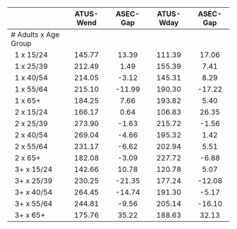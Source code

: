 
|                      |    ATUS-Wend |     ASEC-Gap |    ATUS-Wday |     ASEC-Gap |
| -------------------- | :----------: | :----------: | :----------: | :----------: |
| # Adults x Age Group |              |              |              |              |
| &nbsp;&nbsp;1 x 15/24 |       145.77 |        13.39 |       111.39 |        17.06 |
| &nbsp;&nbsp;1 x 25/39 |       212.49 |         1.49 |       155.39 |         7.41 |
| &nbsp;&nbsp;1 x 40/54 |       214.05 |        -3.12 |       145.31 |         8.29 |
| &nbsp;&nbsp;1 x 55/64 |       215.10 |       -11.99 |       190.30 |       -17.22 |
| &nbsp;&nbsp;1 x 65+  |       184.25 |         7.66 |       193.82 |         5.40 |
| &nbsp;&nbsp;2 x 15/24 |       166.17 |         0.64 |       106.83 |        26.35 |
| &nbsp;&nbsp;2 x 25/39 |       273.90 |        -1.63 |       215.72 |        -1.56 |
| &nbsp;&nbsp;2 x 40/54 |       269.04 |        -4.66 |       195.32 |         1.42 |
| &nbsp;&nbsp;2 x 55/64 |       231.17 |        -6.62 |       202.94 |         5.51 |
| &nbsp;&nbsp;2 x 65+  |       182.08 |        -3.09 |       227.72 |        -6.88 |
| &nbsp;&nbsp;3+ x 15/24 |       142.66 |        10.78 |       120.78 |         5.07 |
| &nbsp;&nbsp;3+ x 25/39 |       230.25 |       -21.35 |       177.24 |       -12.08 |
| &nbsp;&nbsp;3+ x 40/54 |       264.45 |       -14.74 |       191.30 |        -5.17 |
| &nbsp;&nbsp;3+ x 55/64 |       244.81 |        -9.56 |       205.14 |       -16.10 |
| &nbsp;&nbsp;3+ x 65+ |       175.76 |        35.22 |       188.63 |        32.13 |

